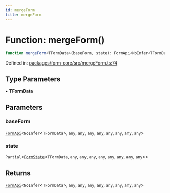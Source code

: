 ```yaml
---
id: mergeForm
title: mergeForm
---
```


# Function: mergeForm()

```ts
function mergeForm<TFormData>(baseForm, state): FormApi<NoInfer<TFormData>, any, any, any, any, any, any, any, any>
```

Defined in: [packages/form-core/src/mergeForm.ts:74](https://github.com/TanStack/form/blob/main/packages/form-core/src/mergeForm.ts#L74)

## Type Parameters

• **TFormData**

## Parameters

### baseForm

[`FormApi`](../classes/formapi.md)\<`NoInfer`\<`TFormData`\>, `any`, `any`, `any`, `any`, `any`, `any`, `any`, `any`\>

### state

`Partial`\<[`FormState`](../type-aliases/formstate.md)\<`TFormData`, `any`, `any`, `any`, `any`, `any`, `any`, `any`, `any`\>\>

## Returns

[`FormApi`](../classes/formapi.md)\<`NoInfer`\<`TFormData`\>, `any`, `any`, `any`, `any`, `any`, `any`, `any`, `any`\>
